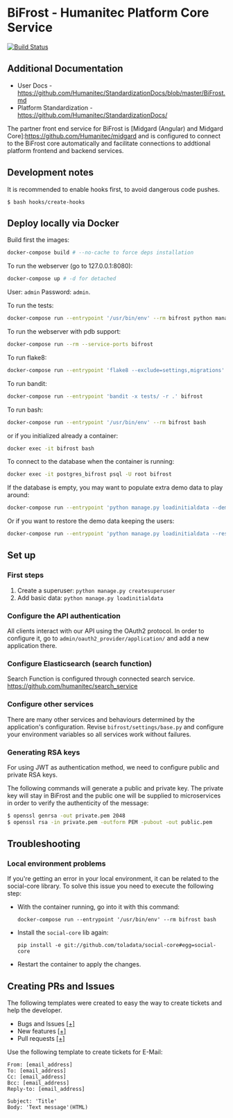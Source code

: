 # BiFrost - Humanitec Platform Core Service

[![Build Status](http://drone.humanitec.io/api/badges/Humanitec/bifrost/status.svg)](http://drone.humanitec.io/Humanitec/bifrost)

## Additional Documentation

* User Docs - https://github.com/Humanitec/StandardizationDocs/blob/master/BiFrost.md
* Platform Standardization - https://github.com/Humanitec/StandardizationDocs/

The partner front end service for BiFrost is [Midgard (Angular) and Midgard Core]:https://github.com/Humanitec/midgard and is configured to connect to the BiFrost core automatically and facilitate connections to addtional platform frontend and backend services.

## Development notes

It is recommended to enable hooks first, to avoid dangerous code pushes.

```
$ bash hooks/create-hooks
```

## Deploy locally via Docker

Build first the images:

```bash
docker-compose build # --no-cache to force deps installation
```

To run the webserver (go to 127.0.0.1:8080):

```bash
docker-compose up # -d for detached
```

User: `admin`
Password: `admin`.

To run the tests:

```bash
docker-compose run --entrypoint '/usr/bin/env' --rm bifrost python manage.py test # --keepdb to run faster or --debug-mode to DEBUG=True
```

To run the webserver with pdb support:

```bash
docker-compose run --rm --service-ports bifrost
```

To run flake8:

```bash
docker-compose run --entrypoint 'flake8 --exclude=settings,migrations' bifrost
```

To run bandit:

```bash
docker-compose run --entrypoint 'bandit -x tests/ -r .' bifrost
```
To run bash:

```bash
docker-compose run --entrypoint '/usr/bin/env' --rm bifrost bash
```

or if you initialized already a container:

```bash
docker exec -it bifrost bash
```

To connect to the database when the container is running:

```bash
docker exec -it postgres_bifrost psql -U root bifrost
```

If the database is empty, you may want to populate extra demo data to play
around:

```bash
docker-compose run --entrypoint 'python manage.py loadinitialdata --demo' bifrost
```

Or if you want to restore the demo data keeping the users:

```bash
docker-compose run --entrypoint 'python manage.py loadinitialdata --restore' bifrost
```


## Set up

### First steps

1. Create a superuser: `python manage.py createsuperuser`
2. Add basic data: `python manage.py loadinitialdata`


### Configure the API authentication

All clients interact with our API using the OAuth2 protocol. In order to
configure it, go to `admin/oauth2_provider/application/` and add a new
application there.


### Configure Elasticsearch (search function)

Search Function is configured through connected search service.
https://github.com/humanitec/search_service


### Configure other services

There are many other services and behaviours determined by the
application's configuration. Revise `bifrost/settings/base.py` and
configure your environment variables so all services work without failures.

### Generating RSA keys

For using JWT as authentication method, we need to configure public and
private RSA keys.

The following commands will generate a public and private key. The private
key will stay in BiFrost and the public one will be supplied to
microservices in order to verify the authenticity of the message:

```bash
$ openssl genrsa -out private.pem 2048
$ openssl rsa -in private.pem -outform PEM -pubout -out public.pem
```


## Troubleshooting

### Local environment problems

If you're getting an error in your local environment, it can be related to the
social-core library. To solve this issue you need to execute the following
step:

- With the container running, go into it with this command:

  `docker-compose run --entrypoint '/usr/bin/env' --rm bifrost bash`

- Install the `social-core` lib again:

  `pip install -e git://github.com/toladata/social-core#egg=social-core`

- Restart the container to apply the changes.

## Creating PRs and Issues
The following templates were created to easy the way to create tickets and help the developer.

- Bugs and Issues [[+]](https://github.com/Humanitec/bifrost/issues/new)
- New features [[+]](https://github.com/Humanitec/bifrost/issues/new?template=new_features.md)
- Pull requests [[+]](https://github.com/Humanitec/bifrost/compare/master?expand=1)

Use the following template to create tickets for E-Mail:
```
From: [email_address]
To: [email_address]
Cc: [email_address]
Bcc: [email_address]
Reply-to: [email_address]

Subject: 'Title'
Body: 'Text message'(HTML)
```
